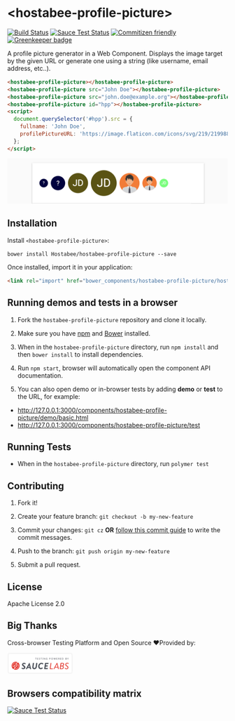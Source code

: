 # \<hostabee-profile-picture\>

[![Build Status](https://travis-ci.org/Hostabee/hostabee-profile-picture.svg?branch=master)](https://travis-ci.org/Hostabee/hostabee-profile-picture)
[![Sauce Test Status](https://saucelabs.com/buildstatus/mlouchart)](https://app.saucelabs.com/u/mlouchart)
[![Commitizen friendly](https://img.shields.io/badge/commitizen-friendly-brightgreen.svg)](http://commitizen.github.io/cz-cli/)
[![Greenkeeper badge](https://badges.greenkeeper.io/Hostabee/hostabee-profile-picture.svg)](https://greenkeeper.io/)


A profile picture generator in a Web Component. Displays the image target by the given URL or generate one using a string (like username, email address, etc..).

```html
<hostabee-profile-picture></hostabee-profile-picture>
<hostabee-profile-picture src="John Doe"></hostabee-profile-picture>
<hostabee-profile-picture src="john.doe@example.org"></hostabee-profile-picture>
<hostabee-profile-picture id="hpp"></hostabee-profile-picture>
<script>
  document.querySelector('#hpp').src = {
    fullname: 'John Doe',
    profilePictureURL: 'https://image.flaticon.com/icons/svg/219/219988.svg',
  };
</script>
```

![Screenshot of hostabee-profile-picture](./images/screenshot.png)

## Installation

Install `<hostabee-profile-picture>`:

```shell
bower install Hostabee/hostabee-profile-picture --save
```

Once installed, import it in your application:

```html
<link rel="import" href="bower_components/hostabee-profile-picture/hostabee-profile-picture.html">
```

## Running demos and tests in a browser

1. Fork the `hostabee-profile-picture` repository and clone it locally.

2. Make sure you have [npm](https://www.npmjs.com/) and [Bower](https://bower.io) installed.

3. When in the `hostabee-profile-picture` directory, run `npm install` and then `bower install` to install dependencies.

4. Run `npm start`, browser will automatically open the component API documentation.

5. You can also open demo or in-browser tests by adding **demo** or **test** to the URL, for example:

- http://127.0.0.1:3000/components/hostabee-profile-picture/demo/basic.html
- http://127.0.0.1:3000/components/hostabee-profile-picture/test

## Running Tests

- When in the `hostabee-profile-picture` directory, run `polymer test`

## Contributing

1. Fork it!
2. Create your feature branch: `git checkout -b my-new-feature`
3. Commit your changes: `git cz` **OR** [follow this commit guide](https://conventionalcommits.org/) to write the commit messages.

4. Push to the branch: `git push origin my-new-feature`
5. Submit a pull request.

## License

Apache License 2.0

## Big Thanks

Cross-browser Testing Platform and Open Source ❤️Provided by:
<!-- Yes, I know. HTML inside mardown file... The only way to change the SVG size without open Inkscape. It could be your first good contribution to fix it! -->
[<img src="./images/sauce_labs_badge.svg" width="150">](https://saucelabs.com)

## Browsers compatibility matrix

[![Sauce Test Status](https://saucelabs.com/browser-matrix/mlouchart.svg)](https://saucelabs.com/u/mlouchart)
